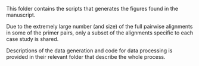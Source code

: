 This folder contains the scripts that generates the figures found in the manuscript.

Due to the extremely large number (and size) of the full pairwise alignments
in some of the primer pairs, only a subset of the alignments specific to each
case study is shared. 

Descriptions of the data generation and code for data processing is provided in
their relevant folder that describe the whole process.